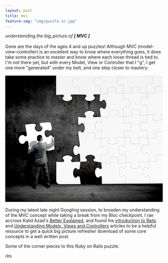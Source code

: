 ```yaml
---
layout: post
title: mvc
feature-img: "img/puzzle-1c.jpg"
---
```


<em>understanding.the big_picture.of <strong>[ MVC ]</strong></em> 
<br>
<br>
Gone are the days of the ages 4 and up puzzles! Although MVC (model-view-controller)
is an excellent way to know where everything goes, it does take some practice to master and know
where each loose thread is tied to.
I'm not there yet, but with every Model, View or Controller that I "g", I get one 
more "generated" under my belt, and one step closer to mastery.
<br>
<br>
<img src="/img/puzzle.jpg">

During my latest late night Googling session, to broaden my understanding of the 
MVC concept while taking a break from my Bloc checkpoint, I ran accross 
Kalid Azad's <a href="http://betterexplained.com/">Better Explained</a>, and found his <a href="http://betterexplained.com/articles/starting-ruby-on-rails-what-i-wish-i-knew/">introduction to Rails</a> and 
<a href="http://betterexplained.com/articles/intermediate-rails-understanding-models-views-and-controllers/">Understanding Models, Views and Controllers</a>
articles to be a helpful resource to get a quick big picture refresher download of some core concepts in a well
written post.

Some of the corner pieces to this Ruby on Rails puzzle.

/es
